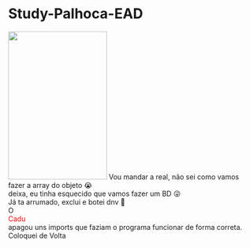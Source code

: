 # Study-Palhoca-EAD
<!DOCTYPE html>
<html>
<head>
<style>
  div{color: red;}
</style>
</head>
<body>
<img src="https://extra.globo.com/incoming/7754419-4e8-d98/w448h673-PROP/chorao.jpg" width="200" height="300">
Vou mandar a real, não sei como vamos fazer a array do objeto 😭 <br>
deixa, eu tinha esquecido que vamos fazer um BD 😜 <br>
Já ta arrumado, exclui e botei dnv 🤠<br>
O <div>Cadu</div> apagou uns imports que faziam o programa funcionar de forma correta. <br>
Coloquei de Volta
</body>
</html>
